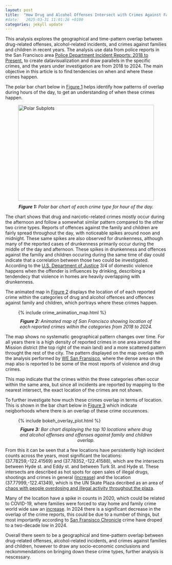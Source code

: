 ```yaml
---
layout: post
title:  "How Drug and Alcohol Offenses Intersect with Crimes Against Families and Children"
#date:   2025-03-31 11:01:26 +0100
categories: jekyll update
---
```



<p>
This analysis explores the geographical and time-pattern overlap between drug-related offenses, alcohol-related incidents, and crimes against families and children in recent years. The analysis use data from police reports in the San Francisco area <a href="https://data.sfgov.org/Public-Safety/Police-Department-Incident-Reports-2018-to-Present/wg3w-h783/about_data">Police Department Incident Reports: 2018 to Present</a>, to create datavisualization and draw parallels in the specific crimes, and the years under investigation are from 2018 to 2024. The main objective in this article is to find tendencies on when and where these crimes happen.
</p>


The polar bar chart below in <a href="#fig1">Figure 1</a> helps identify how patterns of overlap during hours of the day, to get an understanding of when these crimes happen.
<figure>
  <img src="/SocialData_assignment2/plots/polar_subplots.png" width="100%" height="300" alt="Polar Subplots" style="border:none;">
  <figcaption style="text-align: center; font-style: italic; margin-top: 10px;"><strong>Figure 1:</strong>
Polar bar chart of each crime type for hour of the day.
  </figcaption>
</figure>

<p>
The chart shows that drug and narcotic-related crimes mostly occur during the afternoon and follow a somewhat similar pattern compared to the other two crime types. Reports of offences against the family and children are fairly spread throughout the day, with noticeable spikes around noon and midnight. These same spikes are also observed for drunkenness, although many of the reported cases of drunkenness primarily occur during the middle of the day and afternoon. These spikes in drunkenness and offences against the familiy and children occuring during the same time of day could indicate that a correlation between those two could be investigated.  According to the <a href="https://bjs.ojp.gov/content/pub/pdf/ac.pdf">U.S. Department of Justice</a> 3/4 of domestic violence happens when the offender is influences by drinking, describing a tendendecy that violence in homes are heavily overlapping with drunkenness. 
</p>

The animated map in <a href="#fig2">Figure 2</a> displays the location of of each reported crime within the categories of drug and alcohol offences and offences against family and children, which portrays where these crimes happen.
<figure id="fig2">
  {% include crime_animation_map.html %}
  <figcaption style="text-align: center; font-style: italic; margin-top: 10px;">
   <strong>Figure 2:</strong> Animated map of San Francisco showing location of each reported crimes within the categories from 2018 to 2024.
  </figcaption>
</figure>

<p>
 The map shows no systematic geographical pattern changes over time. For all years there is a high density of reported crimes in one area around the Mission district (the top right of the main land) and a more scattered pattern throught the rest of the city. The pattern displayed on the map overlap with the analysis performed by <a href="https://www.wesanfrancisco.org/data/2023-neighborhood-crime">WE San Fransisco</a>, where the dense area on the map also is reported to be some of the most reports of violence and drug crimes. 
</p>

<p>
This map indicate that the crimes within the three categories often occur within the same area, but since all incidents are reported by mapping to the nearest intersect, the exact location of the crimes are not shown. 
</p>

<p>
To further investigate how much these crimes overlap in terms of location. This is shown in the bar chart below in <a href="#fig3">Figure 3</a> which indicate neigborhoods where there is an overlap of these crime occurences.
<p>

<figure id="fig3">
  {% include bokeh_overlay_plot.html %}
  <figcaption style="text-align: center; font-style: italic; margin-top: 10px;">
    <strong>Figure 3:</strong> Bar chart displaying the top 10 locations where drug and alcohol offenses and offenses against family and children overlap.
  </figcaption>
</figure>

<p>
From this it can be seen that a few locations have persistently high incident counts across the years, most significant the locations: (37.78259,-122.41569) and (37.78352,-122.41588), which are the intersects between Hyde st. and Eddy st. and between Turk St. and Hyde st. These  intersects are described as hot spots for open sales of illegal drugs, shootings and crimes in general (<a href="https://beyondchron.org/san-francisco-must-stop-drugs-and-violence-at-turk-and-hyde/">increase</a>) and the location (37.77999,-122.41349), which is the UN Skate Plaza decribed as an area of  <a href="https://abc7news.com/sf-un-plaza-skate-park-drugs-homeless/14373671/">chaos with people overdosing and illegal activity throughout the plaza</a>. 
</p>

<p>
Many of the location have a spike in counts in 2020, which could be related to COVID-19, where families were forced to stay home and family crime world wide saw an <a href="https://www.sciencedirect.com/science/article/pii/S2665910720300384">increase</a>. In 2024 there is a significant decrease in the overlap of the crime reports, this could be due to a number of things, but most importantly according to <a href="https://www.sfchronicle.com/crime/article/san-francisco-2024-data-20020378.php">San Fransisco Chronicle</a> crime have droped to a two-decade low in 2024.
</p>

<p>
Overall there seem to be a geographical and time-pattern overlap between drug-related offenses, alcohol-related incidents, and crimes against families and children, however to draw any socio-economic conclusions and reckommendations on bringing down these crime types, further analysis is nescessary. 
</p>
